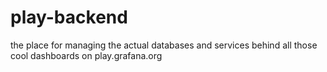 # play-backend

the place for managing the actual databases and services behind all those cool dashboards on play.grafana.org
